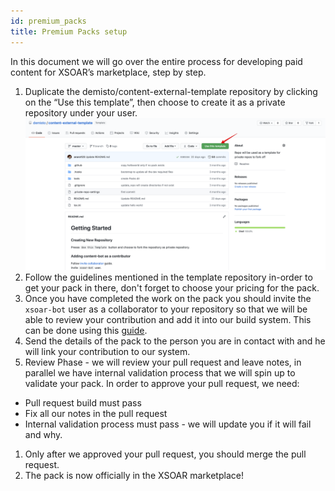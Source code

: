 ```yaml
---
id: premium_packs
title: Premium Packs setup
---
```


In this document we will go over the entire process for developing paid content for XSOAR’s marketplace, step by step.

1. Duplicate the demisto/content-external-template repository by clicking on the “Use this template”, then choose to create it as a private repository under your user.  
<img src="../doc_imgs/integrations/demisto:content-external-template.png" width="800"></img>  
1. Follow the guidelines mentioned in the template repository in-order to get your pack in there, don't forget to choose your pricing for the pack.
1. Once you have completed the work on the pack you should invite the `xsoar-bot` user as a collaborator to your repository so that we will be able to review your contribution and add it into our build system.
This can be done using this [guide](https://help.github.jp/enterprise/2.11/user/articles/inviting-collaborators-to-a-personal-repository/).
1. Send the details of the pack to the person you are in contact with and he will link your contribution to our system.
1. Review Phase - we will review your pull request and leave notes, in parallel we have internal validation process that we will spin up to validate your pack.
In order to approve your pull request, we need:
- Pull request build must pass
- Fix all our notes in the pull request
- Internal validation process must pass - we will update you if it will fail and why.
1. Only after we approved your pull request, you should merge the pull request.
1. The pack is now officially in the XSOAR marketplace!
